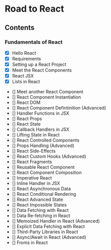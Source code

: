 # Road to React

## Contents 

### Fundamentals of React 

- [x] Hello React
- [x] Requirements
- [x] Setting up a React Project
- [x] Meet the React Components
- [x] React JSX
- [x] Lists in React
- [] Meet another React Component
- [] React Component Instantiation
- [] React DOM
- [] React Component Defintinition (Advanced)
- [] Handler Functions in JSX
- [] React Props
- [] React State
- [] Callback Handlers in JSX
- [] Lifting State in React
- [] React Controlled Components
- [] Props Handling (Advanced)
- [] React Side-Effects
- [] React Custom Hooks (Advanced)
- [] React Fragments
- [] Reusable React Component
- [] React Component Composition
- [] Imperative React
- [] Inline Handler in JSX
- [] React Asynchronous Data
- [] React Conditional Rendering
- [] React Advanced State
- [] React Impossible States
- [] Data Fetching with React
- [] Data Re-fetching in React
- [] Memoized Handler in React (Advanced)
- [] Explicit Data Fetching with React 
- [] Third-Party Libraries in React
- [] Async/Await in React (Advanced)
- [] Froms in React